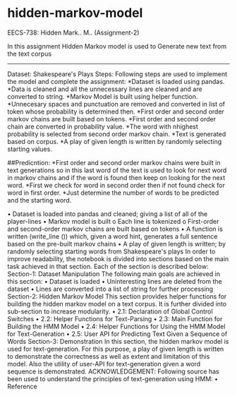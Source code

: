 # hidden-markov-model
EECS-738: Hidden Mark.. M.. (Assignment-2)

In this assignment Hidden Markov model is used to Generate new text from the text corpus

________________________________________
Dataset: Shakespeare's Plays
Steps: Following steps are used to implement the model and complete the assignment:
*Dataset is loaded using pandas.
*Data is cleaned and all the unnecessary lines are cleaned and are converted to string.
*Markov Model is built using helper function.
*Unnecesary spaces and punctuation are removed and  converted in list of token whose probability is determined then.
*First order and second order markov chains are built based on tokens.
*First order and second order chain are converted in probability value.
*The word with nhighest probability is selected from second order markov chain.
*Text is generated based on corpus.
*A play of given length is written by randomly selecting starting values.

##Predicntion:
*First order and second order markov chains were built in text generations so in this last word of the text is used to look for next word in markov chains and if the word is found then keep on looking for the next word.
*First we check for word in second order then if not found check for word in first order.
*Just determine the number of words to be predicted and the starting word.


•	Dataset is loaded into pandas and cleaned; giving a list of all of the player-lines
•	Markov model is built
o	Each line is tokenized
o	First-order and second-order markov chains are built based on tokens
•	A function is written (write_line ()) which, given a word hint, generates a full sentence based on the pre-built markov chains
•	A play of given length is written; by randomly selecting starting words from Shakespeare's plays
In order to improve readability, the notebook is divided into sections based on the main task achieved in that section. Each of the section is described below:
Section-1: Dataset Manipulation
The following main goals are achieved in this section:
•	Dataset is loaded
•	Uninteresting lines are deleted from the dataset
•	Lines are converted into a list of string for further processing
Section-2: Hidden Markov Model
This section provides helper functions for building the hidden markov model on a text corpus. It is further divided into sub-section to increase modularity.
•	2.1: Declaration of Global Control Switches
•	2.2: Helper Functions for Text-Parsing
•	2.3: Main Function for Building the HMM Model
•	2.4: Helper Functions for Using the HMM Model for Text-Generation
•	2.5: User API for Predicting Text Given a Sequence of Words
Section-3: Demonstration
In this section, the hidden markov model is used for text-generation. For this purpose, a play of given length is written to demonstrate the correctness as well as extent and limitation of this model. Also the utility of user-API for text-generation given a word sequence is demonstrated.
ACKNOWLEDGEMENT: Following source has been used to understand the principles of text-generation using HMM:
•	Reference

